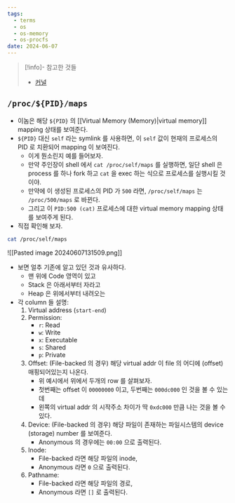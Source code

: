 ```yaml
---
tags:
  - terms
  - os
  - os-memory
  - os-procfs
date: 2024-06-07
---
```

> [!info]- 참고한 것들
> - [커널](https://docs.kernel.org/filesystems/proc.html#process-specific-subdirectories)

## `/proc/${PID}/maps`

- 이놈은 해당 `${PID}` 의 [[Virtual Memory (Memory)|virtual memory]] mapping 상태를 보여준다.
- `${PID}` 대신 `self` 라는 symlink 를 사용하면, 이 `self` 값이 현재의 프로세스의 PID 로 치환되어 mapping 이 보여진다.
	- 이게 뭔소린지 예를 들어보자.
	- 만약 주인장이 shell 에서 `cat /proc/self/maps` 를 실행하면, 일단 shell 은 process 를 하나 fork 하고 `cat` 을 exec 하는 식으로 프로세스를 실행시킬 것이야.
	- 만약에 이 생성된 프로세스의 PID 가 `500` 라면, `/proc/self/maps` 는 `/proc/500/maps` 로 바뀐다.
	- 그리고 이 `PID:500 (cat)` 프로세스에 대한 virtual memory mapping 상태를 보여주게 된다.
- 직접 확인해 보자.

```bash
cat /proc/self/maps
```

![[Pasted image 20240607131509.png]]

- 보면 얼추 기존에 알고 있던 것과 유사하다.
	- 맨 위에 Code 영역이 있고
	- Stack 은 아래서부터 자라고
	- Heap 은 위에서부터 내려오는
- 각 column 들 설명:
	1. Virtual address (`start-end`)
	2. Permission:
		- `r`: Read
		- `w`: Write
		- `x`: Executable
		- `s`: Shared
		- `p`: Private
	3. Offset: (File-backed 의 경우) 해당 virtual addr 이 file 의 어디에 (offset) 매핑되어있는지 나온다.
		- 위 예시에서 위에서 두개의 row 를 살펴보자.
		- 첫번째는 offset 이 `00000000` 이고, 두번째는 `000dc000` 인 것을 볼 수 있는데
		- 왼쪽의 virtual addr 의 시작주소 차이가 딱 `0xdc000` 만큼 나는 것을 볼 수 있다.
	4. Device: (File-backed 의 경우) 해당 파일이 존재하는 파일시스템의 device (storage) number 를 보여준다.
		- Anonymous 의 경우에는 `00:00` 으로 출력된다.
	5. Inode:
		- File-backed 라면 해당 파일의 inode,
		- Anonymous 라면 `0` 으로 출력된다.
	6. Pathname:
		- File-backed 라면 해당 파일의 경로,
		- Anonymous 라면 `[]` 로 출력된다.